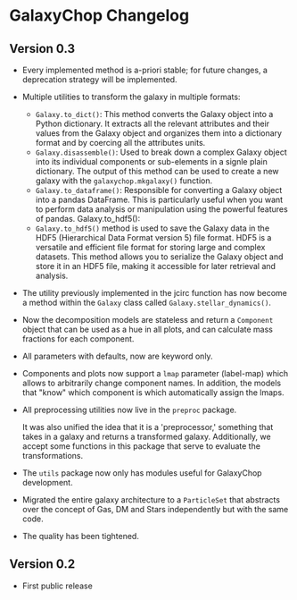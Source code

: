 # GalaxyChop Changelog


<!-- BODY -->

## Version 0.3

- Every implemented method is a-priori stable; for future changes, a deprecation strategy will be implemented.

- Multiple utilities to transform the galaxy in multiple formats:

    - `Galaxy.to_dict()`: This method converts the Galaxy object into a Python dictionary. It extracts all the relevant attributes and their values from the Galaxy object and organizes them into a dictionary format and by coercing all the attributes units.
    - `Galaxy.disassemble()`: Used to break down a complex Galaxy object into its individual components or sub-elements in a signle plain dictionary. The output of this method can be used to create a new galaxy with the `galaxychop.mkgalaxy()` function.
    - `Galaxy.to_dataframe()`: Responsible for converting a Galaxy object into a pandas DataFrame. This is particularly useful when you want to perform data analysis or manipulation using the powerful features of pandas.
    Galaxy.to_hdf5():
    - `Galaxy.to_hdf5()` method is used to save the Galaxy data in the HDF5 (Hierarchical Data Format version 5) file format. HDF5 is a versatile and efficient file format for storing large and complex datasets. This method allows you to serialize the Galaxy object and store it in an HDF5 file, making it accessible for later retrieval and analysis.

- The utility previously implemented in the jcirc function has now become a method
  within the `Galaxy` class called `Galaxy.stellar_dynamics()`.

- Now the decomposition models are stateless and return a `Component`
  object that can be used as a hue in all plots, and can calculate mass
  fractions for each component.

- All parameters with defaults, now are keyword only.

- Components and plots now support a `lmap` parameter (label-map)
  which allows to arbitrarily change component names.
  In addition, the models that "know" which component is which automatically
  assign the lmaps.

- All preprocessing utilities now live in the `preproc` package.

  It was also unified the idea that it is a 'preprocessor,' something that takes in a galaxy and returns a transformed galaxy. Additionally, we accept some functions in this package that serve to evaluate the transformations.

- The `utils` package now only has modules useful for GalaxyChop development.

- Migrated the entire galaxy architecture to a `ParticleSet` that abstracts
  over the concept of Gas, DM and Stars independently but with the same code.

- The quality has been tightened.


## Version 0.2

- First public release